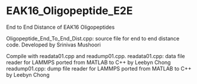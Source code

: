 # EAK16_Oligopeptide_E2E
End to End Distance of EAK16 Oligopeptides

Oligopeptide_End_To_End_Dist.cpp: source file for end to end distance code. Developed by Srinivas Mushoori


Compile with readata01.cpp and readump01.cpp.
readata01.cpp: data file reader for LAMMPS ported from MATLAB to C++ by Leebyn Chong
readump01.cpp: dump file reader for LAMMPS ported from MATLAB to C++ by Leebyn Chong
